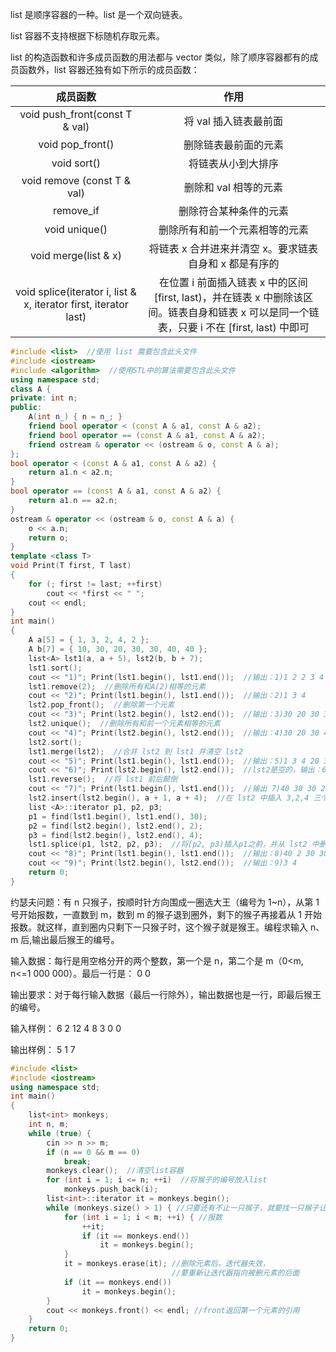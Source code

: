 list 是顺序容器的一种。list 是一个双向链表。

list 容器不支持根据下标随机存取元素。

list 的构造函数和许多成员函数的用法都与 vector 类似，除了顺序容器都有的成员函数外，list 容器还独有如下所示的成员函数：

|成员函数|作用|
|:-:|:-:|
|void push_front(const T & val)|将 val 插入链表最前面|
|void pop_front()|删除链表最前面的元素|
|void sort()|将链表从小到大排序|
|void remove (const T & val)|删除和 val 相等的元素|
|remove_if|删除符合某种条件的元素|
|void unique()|删除所有和前一个元素相等的元素|
|void merge(list <T> & x)|将链表 x 合并进来并清空 x。要求链表自身和 x 都是有序的|
|void splice(iterator i, list <T> & x, iterator first, iterator last)|在位置 i 前面插入链表 x 中的区间 [first, last)，并在链表 x 中删除该区间。链表自身和链表 x 可以是同一个链表，只要 i 不在 [first, last) 中即可|

```c++
#include <list>  //使用 list 需要包含此头文件
#include <iostream>
#include <algorithm>  //使用STL中的算法需要包含此头文件
using namespace std;
class A {
private: int n;
public:
    A(int n_) { n = n_; }
    friend bool operator < (const A & a1, const A & a2);
    friend bool operator == (const A & a1, const A & a2);
    friend ostream & operator << (ostream & o, const A & a);
};
bool operator < (const A & a1, const A & a2) {
    return a1.n < a2.n;
}
bool operator == (const A & a1, const A & a2) {
    return a1.n == a2.n;
}
ostream & operator << (ostream & o, const A & a) {
    o << a.n;
    return o;
}
template <class T>
void Print(T first, T last)
{
    for (; first != last; ++first)
        cout << *first << " ";
    cout << endl;
}
int main()
{
    A a[5] = { 1, 3, 2, 4, 2 };
    A b[7] = { 10, 30, 20, 30, 30, 40, 40 };
    list<A> lst1(a, a + 5), lst2(b, b + 7);
    lst1.sort();
    cout << "1)"; Print(lst1.begin(), lst1.end());  //输出：1)1 2 2 3 4
    lst1.remove(2);  //删除所有和A(2)相等的元素
    cout << "2)"; Print(lst1.begin(), lst1.end());  //输出：2)1 3 4
    lst2.pop_front();  //删除第一个元素
    cout << "3)"; Print(lst2.begin(), lst2.end());  //输出：3)30 20 30 30 40 40
    lst2.unique();  //删除所有和前一个元素相等的元素
    cout << "4)"; Print(lst2.begin(), lst2.end());  //输出：4)30 20 30 40
    lst2.sort();
    lst1.merge(lst2);  //合并 lst2 到 lst1 并清空 lst2
    cout << "5)"; Print(lst1.begin(), lst1.end());  //输出：5)1 3 4 20 30 30 40
    cout << "6)"; Print(lst2.begin(), lst2.end());  //lst2是空的，输出：6)
    lst1.reverse();  //将 lst1 前后颠倒
    cout << "7)"; Print(lst1.begin(), lst1.end());  //输出 7)40 30 30 20 4 3 1
    lst2.insert(lst2.begin(), a + 1, a + 4);  //在 lst2 中插入 3,2,4 三个元素
    list <A>::iterator p1, p2, p3;
    p1 = find(lst1.begin(), lst1.end(), 30);
    p2 = find(lst2.begin(), lst2.end(), 2);
    p3 = find(lst2.begin(), lst2.end(), 4);
    lst1.splice(p1, lst2, p2, p3);  //将[p2, p3)插入p1之前，并从 lst2 中删除[p2,p3)
    cout << "8)"; Print(lst1.begin(), lst1.end());  //输出：8)40 2 30 30 20 4 3 1
    cout << "9)"; Print(lst2.begin(), lst2.end());  //输出：9)3 4
    return 0;
}
```

约瑟夫问题：有 n 只猴子，按顺时针方向围成一圈选大王（编号为 1~n），从第 1 号开始报数，一直数到 m，数到 m 的猴子退到圈外，剩下的猴子再接着从 1 开始报数。就这样，直到圈内只剩下一只猴子时，这个猴子就是猴王。编程求输入 n、m 后,输出最后猴王的编号。

输入数据：每行是用空格分开的两个整数，第一个是 n，第二个是 m（0<m, n<=1 000 000）。最后一行是：
0 0

输出要求：对于每行输入数据（最后一行除外），输出数据也是一行，即最后猴王的编号。

输入样例：
6 2
12 4
8 3
0 0

输出样例：
5
1
7
```c++
#include <list>
#include <iostream>
using namespace std;
int main()
{
    list<int> monkeys;
    int n, m;
    while (true) {
        cin >> n >> m;
        if (n == 0 && m == 0)
            break;
        monkeys.clear();  //清空list容器
        for (int i = 1; i <= n; ++i)  //将猴子的编号放入list
            monkeys.push_back(i);
        list<int>::iterator it = monkeys.begin();
        while (monkeys.size() > 1) { //只要还有不止一只猴子，就要找一只猴子让其出列
            for (int i = 1; i < m; ++i) { //报数
                ++it;
                if (it == monkeys.end())
                    it = monkeys.begin();
            }
            it = monkeys.erase(it); //删除元素后，迭代器失效，
                                    //要重新让迭代器指向被删元素的后面
            if (it == monkeys.end())
                it = monkeys.begin();
        }
        cout << monkeys.front() << endl; //front返回第一个元素的引用
    }
    return 0;
}
```